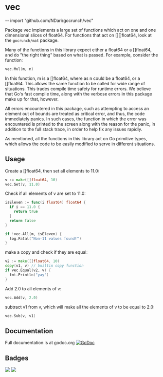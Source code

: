 # vec
--
    import "github.com/NDari/gocrunch/vec"

Package vec implements a large set of functions which act on one and one
dimensional slices of float64. For functions that act on [][]float64,
look at the `gocrunch/mat` package.

Many of the functions in this library expect either a float64 or a []float64,
and do "the right thing" based on what is passed. For example, consider the
function:

```go
vec.Mul(m, n)
```
In this function, m is a []float64, where as n could be a float64, or a
[]float64. This allows the same function to be called
for wide range of situations. This trades compile time safety for runtime errors.
We believe that Go's fast compile time, along with the verbose errors in this
package make up for that, however.

All errors encountered in this package, such as attempting to access an
element out of bounds are treated as critical error, and thus, the code
immediately panics. In such cases, the function in which the error was
encountered is printed to the screen along with the reason for the panic,
in addition to the full stack trace, in order to help fix any issues
rapidly.

As mentioned, all the functions in this library act on Go primitive types,
which allows the code to be easily modified to serve in different situations.

## Usage

Create a []float64, then set all elements to 11.0:

```go
v := make([]float64, 10)
vec.Set(v, 11.0)
```
Check if all elements of v are set to 11.0:

```go
isEleven := func(i float64) float64 {
  if i == 11.0 {
    return true
  }
  return false
}

if !vec.All(m, isEleven) {
  log.Fatal("Non-11 values found!")
}
```
make a copy and check if they are equal:

```go
v2 := make([]float64, 10)
copy(v1, v) // builtin copy function
if vec.Equal(v2, v) {
  fmt.Println("yay")
}
```
Add 2.0 to all elements of v:

```go
vec.Add(v, 2.0)
```
subtract v1 from v, which will make all the elements of v to be equal to 2.0:

```go
vec.Sub(v, v1)
```

## Documentation

Full documentation is at godoc.org [![GoDoc](https://godoc.org/github.com/NDari/gocrunch/vec?status.svg)](https://godoc.org/github.com/NDari/gocrunch/vec)

## Badges

![](https://img.shields.io/badge/license-MIT-blue.svg)
![](https://img.shields.io/badge/status-stable-green.svg)


